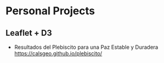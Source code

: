 # Personal Projects

## Leaflet +  D3
* Resultados del Plebiscito para una Paz Estable y Duradera <https://calsgeo.github.io/plebiscito/>


